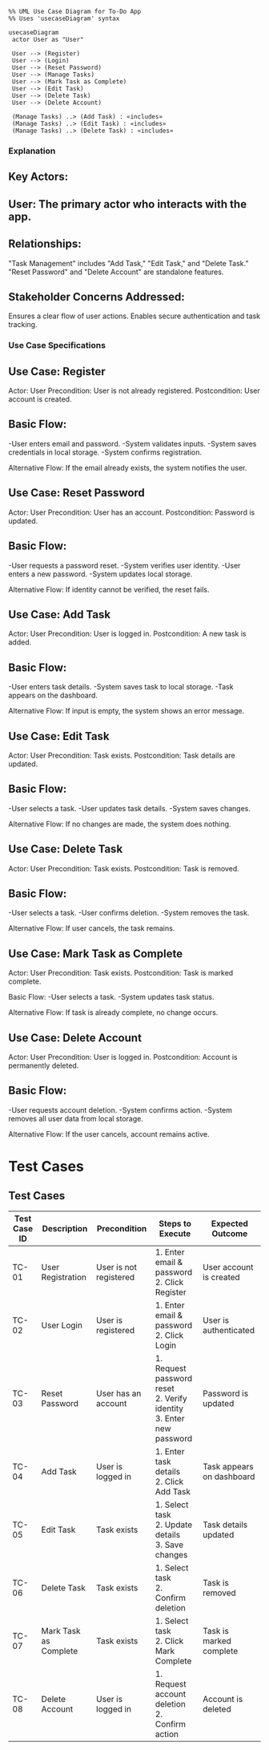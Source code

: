  ``` mermaid
%% UML Use Case Diagram for To-Do App
%% Uses 'usecaseDiagram' syntax

usecaseDiagram
  actor User as "User"
  
  User --> (Register)
  User --> (Login)
  User --> (Reset Password)
  User --> (Manage Tasks)
  User --> (Mark Task as Complete)
  User --> (Edit Task)
  User --> (Delete Task)
  User --> (Delete Account)

  (Manage Tasks) ..> (Add Task) : «includes»
  (Manage Tasks) ..> (Edit Task) : «includes»
  (Manage Tasks) ..> (Delete Task) : «includes»

 ```

### Explanation

## Key Actors:
## User: The primary actor who interacts with the app.

## Relationships:
"Task Management" includes "Add Task," "Edit Task," and "Delete Task."
"Reset Password" and "Delete Account" are standalone features.

## Stakeholder Concerns Addressed:
Ensures a clear flow of user actions.
Enables secure authentication and task tracking.

### Use Case Specifications

## Use Case: Register
Actor: User
Precondition: User is not already registered.
Postcondition: User account is created.

## Basic Flow:
-User enters email and password.
-System validates inputs.
-System saves credentials in local storage.
-System confirms registration.

Alternative Flow: If the email already exists, the system notifies the user.

## Use Case: Reset Password
Actor: User
Precondition: User has an account.
Postcondition: Password is updated.

## Basic Flow:
-User requests a password reset.
-System verifies user identity.
-User enters a new password.
-System updates local storage.

Alternative Flow: If identity cannot be verified, the reset fails.

## Use Case: Add Task
Actor: User
Precondition: User is logged in.
Postcondition: A new task is added.

## Basic Flow:
-User enters task details.
-System saves task to local storage.
-Task appears on the dashboard.

Alternative Flow: If input is empty, the system shows an error message.

## Use Case: Edit Task
Actor: User
Precondition: Task exists.
Postcondition: Task details are updated.

## Basic Flow:
-User selects a task.
-User updates task details.
-System saves changes.

Alternative Flow: If no changes are made, the system does nothing.

## Use Case: Delete Task

Actor: User
Precondition: Task exists.
Postcondition: Task is removed.

## Basic Flow:

-User selects a task.
-User confirms deletion.
-System removes the task.

Alternative Flow: If user cancels, the task remains.

## Use Case: Mark Task as Complete

Actor: User
Precondition: Task exists.
Postcondition: Task is marked complete.

Basic Flow:
-User selects a task.
-System updates task status.

Alternative Flow: If task is already complete, no change occurs.

## Use Case: Delete Account

Actor: User 
Precondition: User is logged in.
Postcondition: Account is permanently deleted.

## Basic Flow:
-User requests account deletion.
-System confirms action.
-System removes all user data from local storage.

Alternative Flow: If the user cancels, account remains active.

# Test Cases

## Test Cases

| Test Case ID | Description                      | Precondition       | Steps to Execute                              | Expected Outcome         |
|-------------|----------------------------------|--------------------|----------------------------------------------|-------------------------|
| TC-01       | User Registration               | User is not registered | 1. Enter email & password <br> 2. Click Register | User account is created |
| TC-02       | User Login                      | User is registered | 1. Enter email & password <br> 2. Click Login | User is authenticated   |
| TC-03       | Reset Password                  | User has an account | 1. Request password reset <br> 2. Verify identity <br> 3. Enter new password | Password is updated     |
| TC-04       | Add Task                         | User is logged in  | 1. Enter task details <br> 2. Click Add Task | Task appears on dashboard |
| TC-05       | Edit Task                        | Task exists        | 1. Select task <br> 2. Update details <br> 3. Save changes | Task details updated |
| TC-06       | Delete Task                      | Task exists        | 1. Select task <br> 2. Confirm deletion | Task is removed |
| TC-07       | Mark Task as Complete            | Task exists        | 1. Select task <br> 2. Click Mark Complete | Task is marked complete |
| TC-08       | Delete Account                   | User is logged in  | 1. Request account deletion <br> 2. Confirm action | Account is deleted |

